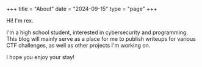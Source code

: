+++
title = "About"
date = "2024-09-15"
type = "page"
+++

Hi! I'm rex.

I'm a high school student, interested in cybersecurity and programming. This blog will mainly serve as a place for me to publish writeups for various CTF challenges, as well as other projects I'm working on. 

I hope you enjoy your stay!